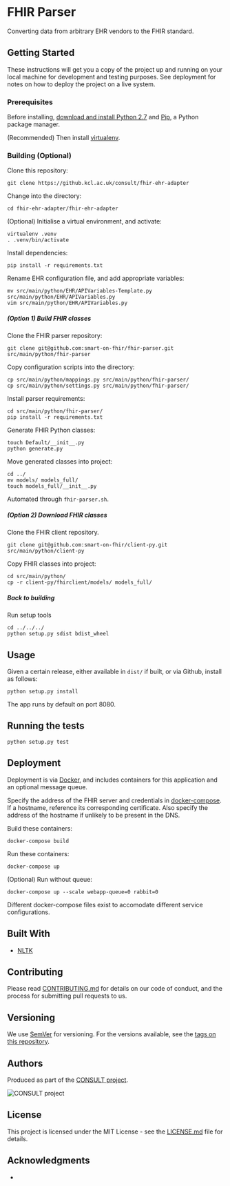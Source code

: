 # FHIR Parser

Converting data from arbitrary EHR vendors to the FHIR standard.

## Getting Started

These instructions will get you a copy of the project up and running on your local machine for development and testing purposes. See deployment for notes on how to deploy the project on a live system.

### Prerequisites

Before installing, [download and install Python 2.7](https://www.python.org/download/releases/2.7/) and [Pip](https://pip.pypa.io/en/stable/installing/), a Python package manager.

(Recommended) Then install [virtualenv](https://virtualenv.pypa.io/en/stable/installation/).

### Building (Optional)

Clone this repository:

```
git clone https://github.kcl.ac.uk/consult/fhir-ehr-adapter
```

Change into the directory:

```
cd fhir-ehr-adapter/fhir-ehr-adapter
```

(Optional) Initialise a virtual environment, and activate:

```
virtualenv .venv
. .venv/bin/activate
```

Install dependencies:

```
pip install -r requirements.txt
```

Rename EHR configuration file, and add appropriate variables:

```
mv src/main/python/EHR/APIVariables-Template.py src/main/python/EHR/APIVariables.py
vim src/main/python/EHR/APIVariables.py
```

##### (Option 1) Build FHIR classes

Clone the FHIR parser repository:

```
git clone git@github.com:smart-on-fhir/fhir-parser.git src/main/python/fhir-parser
```

Copy configuration scripts into the directory:

```
cp src/main/python/mappings.py src/main/python/fhir-parser/
cp src/main/python/settings.py src/main/python/fhir-parser/
```

Install parser requirements:

```
cd src/main/python/fhir-parser/
pip install -r requirements.txt
```

Generate FHIR Python classes:

```
touch Default/__init__.py
python generate.py
```

Move generated classes into project:

```
cd ../
mv models/ models_full/
touch models_full/__init__.py
```

Automated through `fhir-parser.sh`.

##### (Option 2) Download FHIR classes

Clone the FHIR client repository.

```
git clone git@github.com:smart-on-fhir/client-py.git src/main/python/client-py
```

Copy FHIR classes into project:

```
cd src/main/python/
cp -r client-py/fhirclient/models/ models_full/
```

##### Back to building

Run setup tools

```
cd ../../../
python setup.py sdist bdist_wheel
```

## Usage

Given a certain release, either available in ``dist/`` if built, or via Github, install as follows:

```
python setup.py install
```

The app runs by default on port 8080.

## Running the tests

```
python setup.py test
```

## Deployment

Deployment is via [Docker](https://docs.docker.com/compose/install/), and includes containers for this application and an optional message queue.

Specify the address of the FHIR server and credentials in [docker-compose](docker-compose.yml). If a hostname, reference its corresponding certificate. Also specify the address of the hostname if unlikely to be present in the DNS.

Build these containers:

```
docker-compose build
```

Run these containers:

```
docker-compose up
```

(Optional) Run without queue:

```
docker-compose up --scale webapp-queue=0 rabbit=0
```

Different docker-compose files exist to accomodate different service configurations.

## Built With

* [NLTK](https://www.nltk.org/)

## Contributing

Please read [CONTRIBUTING.md](CONTRIBUTING.md) for details on our code of conduct, and the process for submitting pull requests to us.

## Versioning

We use [SemVer](http://semver.org/) for versioning. For the versions available, see the [tags on this repository](https://github.com/martinchapman/nokia-health/tags).

## Authors

Produced as part of the [CONSULT project](https://consult.kcl.ac.uk/).

![CONSULT project](https://consult.kcl.ac.uk/wp-content/uploads/sites/214/2017/12/overview-consult-768x230.png "CONSULT project")

## License

This project is licensed under the MIT License - see the [LICENSE.md](LICENSE.md) file for details.

## Acknowledgments

*
